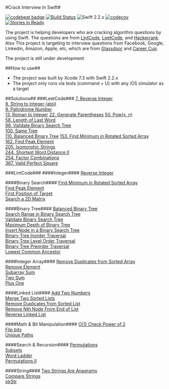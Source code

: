 #Crack Interview In Swift#

[![codebeat badge](https://codebeat.co/badges/1ea286ea-2808-486a-9c8b-b0a1c81d607f)](https://codebeat.co/projects/github-com-fg0815-swift-lintcode)
[![Build Status](https://travis-ci.org/fg0815/Interview-In-Swift.svg?branch=master)](https://travis-ci.org/fg0815/Interview-In-Swift)
![Swift 2.2.x](https://img.shields.io/badge/Swift-2.2.x-orange.svg)
[![codecov](https://codecov.io/gh/fg0815/Interview-In-Swift/branch/master/graph/badge.svg)](https://codecov.io/gh/fg0815/Interview-In-Swift)
[![Stories in Ready](https://badge.waffle.io/fg0815/Interview-In-Swift.svg?label=ready&title=Ready)](http://waffle.io/fg0815/Interview-In-Swift)

The project is helping developers who are cracking algorithm questions by using Swift. The questions are from [LintCode](http://www.lintcode.com), [LeetCode](http://www.leetcode.com), and [Hackerrank](https://www.hackerrank.com). Also This project is targeting to interview questions from Facebook, Google, Linkedin, Amazon, Apple, etc, which are from [Glassdoor](http://glassdoor.com.au) and [Career Cup](http://careercup.com).

The project is still under development

##How to use##
- The project was built by Xcode 7.3 with Swift 2.2.x
- The project only runs via tests (command + U) with any iOS simulator as a target

##Solutions##
###LeetCode###
[7. Reverse Integer](https://leetcode.com/problems/reverse-integer/)  
[8. String to Integer (atoi)](https://leetcode.com/problems/string-to-integer-atoi/)  
[9. Palindrome Number](https://leetcode.com/problems/palindrome-number/)  
[13. Roman to Integer](https://leetcode.com/problems/roman-to-integer/) 
[22. Generate Parentheses](https://leetcode.com/problems/generate-parentheses/) 
[50. Pow(x, n)](https://leetcode.com/problems/powx-n/)  
[58. Length of Last Word](https://leetcode.com/problems/length-of-last-word/)  
[98. Validate Binary Search Tree](https://leetcode.com/problems/validate-binary-search-tree/)  
[100. Same Tree](https://leetcode.com/problems/same-tree/)  
[110. Balanced Binary Tree](https://leetcode.com/problems/balanced-binary-tree/)
[153. Find Minimum in Rotated Sorted Array](https://leetcode.com/problems/find-minimum-in-rotated-sorted-array/)  
[162. Find Peak Element](https://leetcode.com/problems/find-peak-element/)  
[205. Isomorphic Strings](https://leetcode.com/problems/isomorphic-strings/)  
[244. Shortest Word Distance II](https://leetcode.com/problems/shortest-word-distance-ii/)  
[254. Factor Combinations](https://leetcode.com/problems/factor-combinations/)  
[367. Valid Perfect Square](https://leetcode.com/problems/valid-perfect-square/)  

###LintCode###
####Integer####
[Reverse Integer](http://www.lintcode.com/en/problem/reverse-integer/)  

####Binary Search####
[Find Minimum in Rotated Sorted Array](http://www.lintcode.com/en/problem/find-minimum-in-rotated-sorted-array/)  
[Find Peak Element](http://www.lintcode.com/en/problem/find-peak-element/)  
[First Position of Target](http://www.lintcode.com/en/problem/first-position-of-target/)  
[Search a 2D Matrix](http://www.lintcode.com/en/problem/search-a-2d-matrix/)

####Binary Tree####
[Balanced Binary Tree](http://www.lintcode.com/en/problem/balanced-binary-tree/)  
[Search Range in Binary Search Tree](http://www.lintcode.com/en/problem/search-range-in-binary-search-tree/)  
[Validate Binary Search Tree](http://www.lintcode.com/en/problem/validate-binary-search-tree/)  
[Maximum Depth of Binary Tree](http://www.lintcode.com/en/problem/maximum-depth-of-binary-tree/)  
[Insert Node in a Binary Search Tree](http://www.lintcode.com/en/problem/insert-node-in-a-binary-search-tree/)  
[Binary Tree Inorder Traversal](http://www.lintcode.com/en/problem/binary-tree-inorder-traversal/)  
[Binary Tree Level Order Traversal](http://www.lintcode.com/en/problem/binary-tree-level-order-traversal/)  
[Binary Tree Preorder Traversal](http://www.lintcode.com/en/problem/binary-tree-preorder-traversal)  
[Lowest Common Ancestor](http://www.lintcode.com/en/problem/lowest-common-ancestor/)

####Integer Array####
[Remove Duplicates from Sorted Array](http://www.lintcode.com/en/problem/remove-duplicates-from-sorted-array/)  
[Remove Element](http://www.lintcode.com/en/problem/remove-element/)  
[Subarray Sum](http://www.lintcode.com/en/problem/subarray-sum/)  
[Two Sum](http://www.lintcode.com/en/problem/two-sum/)  
[Plus One](http://www.lintcode.com/en/problem/plus-one/)  
[]()  

####Linked List####
[Add Two Numbers](http://www.lintcode.com/en/problem/add-two-numbers/)  
[Merge Two Sorted Lists](http://www.lintcode.com/en/problem/merge-two-sorted-lists/)  
[Remove Duplicates from Sorted List](http://www.lintcode.com/en/problem/remove-duplicates-from-sorted-list/)  
[Remove Nth Node From End of List](http://www.lintcode.com/en/problem/remove-nth-node-from-end-of-list/)  
[Reverse Linked List](http://www.lintcode.com/en/problem/reverse-linked-list/)  

####Math & Bit Manipulation####
[O(1) Check Power of 2](http://www.lintcode.com/en/problem/o1-check-power-of-2/)  
[Flip bits](http://www.lintcode.com/en/problem/flip-bits/)  
[Unique Paths](http://www.lintcode.com/en/problem/unique-paths/)

####Search & Recursion####
[Permutations](http://www.lintcode.com/en/problem/permutations/)  
[Subsets](http://www.lintcode.com/en/problem/subsets/)  
[Word Ladder](http://www.lintcode.com/en/problem/word-ladder/)  
[Permutations II](http://www.lintcode.com/en/problem/permutations-ii/)  

####String####
[Two Strings Are Anagrams](http://www.lintcode.com/en/problem/two-strings-are-anagrams/)  
[Compare Strings](http://www.lintcode.com/en/problem/compare-strings/)  
[strStr](http://www.lintcode.com/en/problem/strstr/)  





